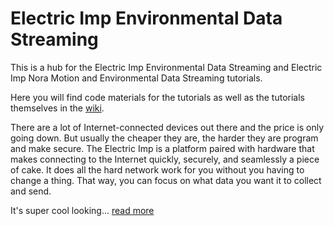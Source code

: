 # Electric Imp Environmental Data Streaming
This is a hub for the Electric Imp Environmental Data Streaming and Electric Imp Nora Motion and Environmental Data Streaming tutorials.

Here you will find code materials for the tutorials as well as the tutorials themselves in the [wiki](https://github.com/InitialState/electric-imp-streaming/wiki).

There are a lot of Internet-connected devices out there and the price is only going down. But usually the cheaper they are, the harder they are program and make secure. The Electric Imp is a platform paired with hardware that makes connecting to the Internet quickly, securely, and seamlessly a piece of cake. It does all the hard network work for you without you having to change a thing. That way, you can focus on what data you want it to collect and send.

It's super cool looking... [read more](https://github.com/InitialState/electric-imp-streaming/wiki)

